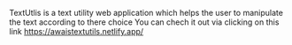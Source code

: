 TextUtlis is a text utility web application which helps the user to manipulate the text according to there choice
You can chech it out via clicking on this link https://awaistextutils.netlify.app/
